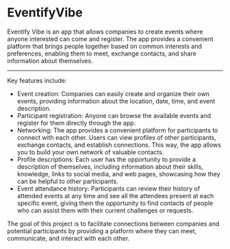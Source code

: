 # EventifyVibe
Eventify Vibe is an app that allows companies to create events where anyone interested can come and register. The app provides a convenient platform that brings people together based on common interests and preferences, enabling them to meet, exchange contacts, and share information about themselves.

---

Key features include:

- Event creation: Companies can easily create and organize their own events, providing information about the location, date, time, and event description.
- Participant registration: Anyone can browse the available events and register for them directly through the app.
- Networking: The app provides a convenient platform for participants to connect with each other. Users can view profiles of other participants, exchange contacts, and establish connections. This way, the app allows you to build your own network of valuable contacts.
- Profile descriptions: Each user has the opportunity to provide a description of themselves, including information about their skills, knowledge, links to social media, and web pages, showcasing how they can be helpful to other participants.
- Event attendance history: Participants can review their history of attended events at any time and see all the attendees present at each specific event, giving them the opportunity to find contacts of people who can assist them with their current challenges or requests.

The goal of this project is to facilitate connections between companies and potential participants by providing a platform where they can meet, communicate, and interact with each other.
